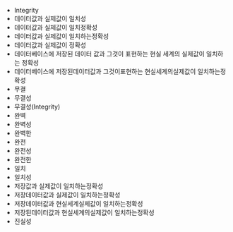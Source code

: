 ﻿- Integrity
- 데이터값과 실제값이 일치성
- 데이터값과 실제값이 일치정확성
- 데이터값과 실제값이 일치하는정확성
- 데이터값과 실제값이 정확성
- 데이터베이스에 저장된 데이터 값과 그것이 표현하는 현실 세계의 실제값이 일치하는 정확성
- 데이터베이스에 저장된데이터값과 그것이표현하는 현실세계의실제값이 일치하는정확성
- 무결
- 무결성
- 무결성(Integrity)
- 완벽
- 완벽성
- 완벽한
- 완전
- 완전성
- 완전한
- 일치
- 일치성
- 저장값과 실제값이 일치하는정확성
- 저장데이터값과 실제값이 일치하는정확성
- 저장데이터값과 현실세계실제값이 일치하는정확성
- 저장된데이터값과 현실세계의실제값이 일치하는정확성
- 진실성
